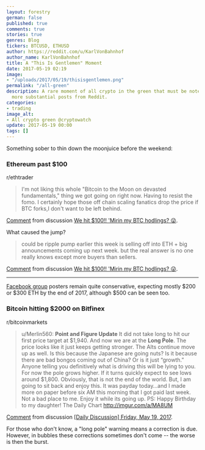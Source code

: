 ```yaml
---
layout: forestry
german: false
published: true
comments: true
stories: true
genres: Blog
tickers: BTCUSD, ETHUSD
author: https://reddit.com/u/KarlVonBahnhof
author_name: KarlVonBahnhof
title: A "This Is Gentlemen" Moment
date: 2017-05-19 02:19
image:
- "/uploads/2017/05/19/thisisgentlemen.png"
permalink: "/all-green"
description: A rare moment of all crypto in the green that must be noted, plus some
  more substantial posts from Reddit.
categories:
- trading
image_alt:
- All crypto green @cryptowatch
update: 2017-05-19 00:00
tags: []
---
```

Something sober to thin down the moonjuice before the weekend:

### Ethereum past $100

r/ethtrader

> I'm not liking this whole "Bitcoin to the Moon on devasted fundamentals," thing we got going on right now. Having to resist the fomo.
I certainly hope those off chain scaling fanatics drop the price if BTC forks,I don't want to be left behind.

<div class="reddit-embed" data-embed-media="www.redditmedia.com" data-embed-parent="false" data-embed-live="false" data-embed-uuid="ba94139b-7ccb-4cc3-93bc-42da8a30efa1" data-embed-created="2017-05-19T12:12:38.822Z"><a href="https://www.reddit.com/r/ethtrader/comments/6c0opi/we_hit_100_mirin_my_btc_hodlings/dhrcy8s/">Comment</a> from discussion <a href="https://www.reddit.com/r/ethtrader/comments/6c0opi/we_hit_100_mirin_my_btc_hodlings/">We hit $100!! &#x27;Mirin my BTC hodlings? 😜</a>.</div>

What caused the jump?

> could be ripple pump earlier this week is selling off into ETH + big announcements coming up next week.
but the real answer is no one really knows except more buyers than sellers.

<div class="reddit-embed" data-embed-media="www.redditmedia.com" data-embed-parent="false" data-embed-live="false" data-embed-uuid="0fbdf20c-6593-469c-a796-129e21884251" data-embed-created="2017-05-19T12:14:01.121Z"><a href="https://www.reddit.com/r/ethtrader/comments/6c0opi/we_hit_100_mirin_my_btc_hodlings/dhr5ms4/">Comment</a> from discussion <a href="https://www.reddit.com/r/ethtrader/comments/6c0opi/we_hit_100_mirin_my_btc_hodlings/">We hit $100!! &#x27;Mirin my BTC hodlings? 😜</a>.</div>

_____________________

[Facebook group](https://www.facebook.com/groups/Ethereum/) posters remain quite conservative, expecting mostly $200 or $300 ETH by the end of 2017, although $500 can be seen too. 


### Bitcoin hitting $2000 on Bitfinex

r/bitcoinmarkets

> u/Merlin560: **Point and Figure Update**
It did not take long to hit our first price target at $1,940. And now we are at the **Long Pole**.
The price looks like it just keeps getting stronger. The Alts continue move up as well. Is this because the Japanese are going nuts? Is it because there are bad bongos coming out of China? Or is it just “growth.”
Anyone telling you definitively what is driving this will be lying to you.
For now the pole grows higher. If it turns quickly expect to see lows around $1,800. Obviously, that is not the end of the world.
But, I am going to sit back and enjoy this. It was payday today…and I made more on paper before six AM this morning that I got paid last week. Not a bad place to me.
Enjoy it while its going up.
PS: Happy Birthday to my daughter!
The Daily Chart http://imgur.com/a/MA8UM


<div class="reddit-embed" data-embed-media="www.redditmedia.com" data-embed-parent="false" data-embed-live="false" data-embed-uuid="c46c276e-da5f-45f8-9339-6fda983100cb" data-embed-created="2017-05-19T12:01:28.838Z"><a href="https://www.reddit.com/r/BitcoinMarkets/comments/6c1eim/daily_discussion_friday_may_19_2017/dhrh84o/">Comment</a> from discussion <a href="https://www.reddit.com/r/BitcoinMarkets/comments/6c1eim/daily_discussion_friday_may_19_2017/">[Daily Discussion] Friday, May 19, 2017</a>.</div>

For those who don't know, a "long pole" warning means a correction is due. However, in bubbles these corrections sometimes don't come -- the worse is then the burst. 